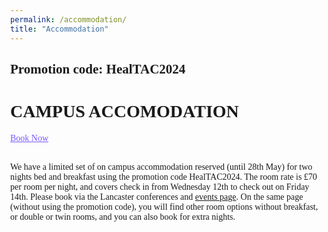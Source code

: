 ```yaml
---
permalink: /accommodation/
title: "Accommodation"
---
```

<html>
<head>
<meta name="viewport" content="width=device-width, initial-scale=1">
<style>
body, html {
  height: 100%;
  margin: 0;
  font-family: 'Akaya Telivigala'
}

* {
  box-sizing: border-box;
}

.bg-image {
  /* The image used */
  background-image: url("https://www.conferences.lancs.ac.uk/bedandbreakfast/Clients/Lancaster/Images/banner.jpg");
  
  /* Add the blur effect */
  filter: blur(3px);
  -webkit-filter: blur(3px);
  
  /* Full height */
  height: 100%; 
  
  /* Center and scale the image nicely */
  background-position: center;
  background-repeat: repeat;
  background-size: cover;
}


/* Position text in the middle of the page/image */
.bg-text {
  background-color: rgb(0,0,0); /* Fallback color */
  background-color: rgba(0,0,0, 0.4); /* Black w/opacity/see-through */
  color:#FEF7DB;
  font-weight: bold;
  border: 3px solid #f1f1f1;
  position: absolute;
  top: 50%;
  left: 50%;
  transform: translate(-50%, -50%);
  z-index: 2;
  width: 80%;
  padding: 20px;
  text-align: center;
  font-family: 'Akaya Telivigala'
}
</style>
</head>
<body>

<div class="bg-image"></div>
<div class="bg-text">
  <h2>Promotion code: HealTAC2024</h2>
  <h1>CAMPUS ACCOMODATION</h1>
  <a href="https://www.conferences.lancs.ac.uk/bedandbreakfast/" style="color:#7859FF">Book Now</a>
</div>
<br>
<p>We have a limited set of on campus accommodation reserved (until 28th May) for two nights bed and breakfast using the promotion code HealTAC2024. The room rate is £70 per room per night, and covers check in from Wednesday 12th to check out on Friday 14th. Please book via the Lancaster conferences and <a href="https://www.conferences.lancs.ac.uk/bedandbreakfast/">events page</a>. On the same page (without using the promotion code), you will find other room options without breakfast, or double or twin rooms, and you can also book for extra nights.</p>
</body>
</html>


